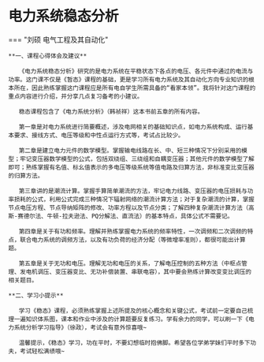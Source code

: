 # 电力系统稳态分析

=== "刘硕 电气工程及其自动化"

    **一、课程心得体会及建议**

    ​	《电力系统稳态分析》研究的是电力系统在平稳状态下各点的电压、各元件中通过的电流与功率。这门课不仅是《暂态》课程的基础，更是学习所有电力系统及其自动化方向专业知识的根本所在，因此熟练掌握这门课程应是所有电自学生所需具备的“看家本领”。我将针对这门课程的重点内容进行介绍，并分享几点复习备考的小建议。

    ​	稳态课程包含了《电力系统分析》（韩祯祥）这本书前五章的所有内容。

    ​	第一章是对电力系统进行简要概述，涉及电网相关的基础知识点，如电力系统构成、运行基本要求、接线方式、电压等级和中性点运行方式等，考试占比较少。

    ​	第二章是建立电力元件的数学模型。掌握输电线路在长、中、短三种情况下分别采用的模型；牢记变压器数学模型的公式，包括双绕组、三绕组和自耦变压器；其他元件的数学模型了解即可；熟练掌握有名值、标幺值表示的多电压等级系统等值电路及归算方法，非标准变比变压器的归算方法。

    ​	第三章讲的是潮流计算。掌握手算简单潮流的方法，牢记电力线路、变压器的电压损耗与功率损耗的公式，利用公式完成三种情况下辐射网络的潮流计算方法；对于复杂潮流的计算，掌握节点电压方程、节点导纳矩阵的修改、功率方程以及节点分类；了解四种复杂潮流计算方法（高斯-赛德尔法、牛顿-拉夫逊法、PQ分解法、直流法）的基本特点，具体公式不需要记。

    ​	第四章是关于有功和频率。理解并熟练掌握电力系统的频率特性，一次调频和二次调频的特点，联合电力系统的调频方法，以及有功负荷的经济分配（等微增率准则），都很可能出计算题。

    ​	第五章是关于无功和电压。理解无功和电压的关系，了解电压控制的五种方法（中枢点管理、发电机调压、变压器变比、无功补偿装置、串联电容），其中要会熟练计算改变变比调压的相关题目。

    **二、学习小提示**

    ​	学习《稳态》课程，必须熟练掌握上述所提及的核心概念和关键公式，考试前一定要自己梳理一遍知识体系图，课本和作业中涉及的计算题要反复练习。学有余力的同学，可以刷一下《电力系统分析学习指导》（徐政），考试会有意外惊喜哦~

    ​	温馨提示，《稳态》学习，功在平时，不要幻想临时抱佛脚。希望各位学弟学妹们平时多下功夫，考试轻松满绩哦~

    

    